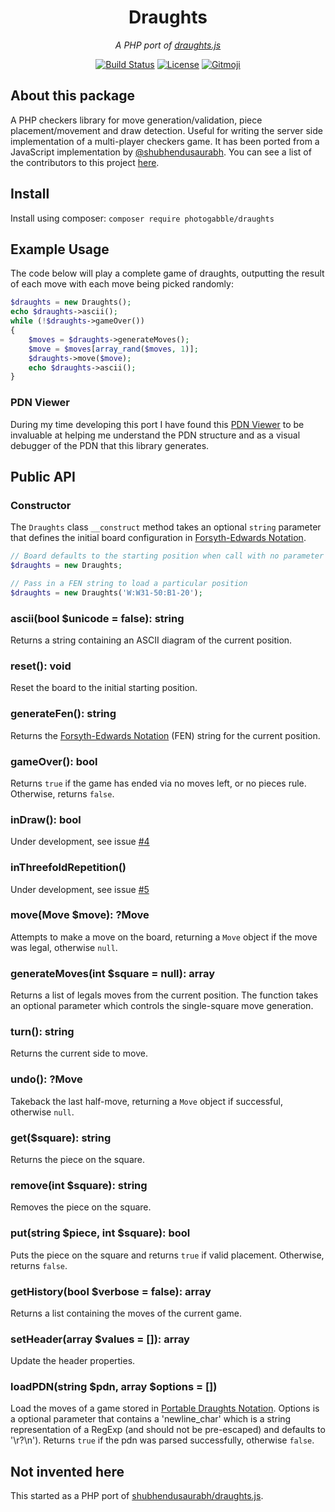 <h1 align="center">Draughts</h1>
<p align="center"><em>A PHP port of <a href="https://github.com/shubhendusaurabh/draughts.js">draughts.js</a></em></p>

<p align="center">
  <a href="https://travis-ci.org/photogabble/draughts"><img src="https://travis-ci.org/photogabble/draughts.svg?branch=master" alt="Build Status"></a>
  <a href="LICENSE"><img src="https://img.shields.io/github/license/photogabble/php-confusable-homoglyphs.svg" alt="License"></a>
  <a href="https://gitmoji.carloscuesta.me/"><img src="https://img.shields.io/badge/gitmoji-%20😜%20😍-FFDD67.svg" alt="Gitmoji"></a>
</p>

## About this package
A PHP checkers library for move generation/validation, piece placement/movement and draw detection. Useful for writing the server side implementation of a multi-player checkers game. It has been ported from a JavaScript implementation by [@shubhendusaurabh](https://github.com/shubhendusaurabh). You can see a list of the contributors to this project [here](CONTRIBUTORS.md).

## Install

Install using composer: `composer require photogabble/draughts`

## Example Usage

The code below will play a complete game of draughts, outputting the result of each move with each move being picked randomly:

```php
$draughts = new Draughts();
echo $draughts->ascii();
while (!$draughts->gameOver())
{
    $moves = $draughts->generateMoves();
    $move = $moves[array_rand($moves, 1)];
    $draughts->move($move);
    echo $draughts->ascii();
}
```
### PDN Viewer

During my time developing this port I have found this [PDN Viewer](http://svg_experimenten.deds.nl/draughtboard2/pdn_viewer_a.html) to be invaluable at helping me understand the PDN structure and as a visual debugger of the PDN that this library generates.

## Public API

### Constructor

The `Draughts` class `__construct` method takes an optional `string` parameter that defines the initial board configuration in [Forsyth-Edwards Notation](https://en.wikipedia.org/wiki/Forsyth%E2%80%93Edwards_Notation).

```php
// Board defaults to the starting position when call with no parameter
$draughts = new Draughts;

// Pass in a FEN string to load a particular position
$draughts = new Draughts('W:W31-50:B1-20');
```

### ascii(bool $unicode = false): string
Returns a string containing an ASCII diagram of the current position.

### reset(): void

Reset the board to the initial starting position.

### generateFen(): string

Returns the [Forsyth-Edwards Notation](https://en.wikipedia.org/wiki/Forsyth%E2%80%93Edwards_Notation) (FEN) string for the current position.

### gameOver(): bool

Returns `true` if the game has ended via no moves left, or no pieces rule. Otherwise, returns `false`.

### inDraw(): bool

Under development, see issue [#4](https://github.com/photogabble/draughts/issues/4)

### inThreefoldRepetition()

Under development, see issue [#5](https://github.com/photogabble/draughts/issues/5)

### move(Move $move): ?Move

Attempts to make a move on the board, returning a `Move` object if the move was legal, otherwise `null`.

### generateMoves(int $square = null): array

Returns a list of legals moves from the current position. The function takes an optional parameter which controls the single-square move generation.

### turn(): string

Returns the current side to move.

### undo(): ?Move
Takeback the last half-move, returning a `Move` object if successful, otherwise `null`.

### get($square): string

Returns the piece on the square.

### remove(int $square): string

Removes the piece on the square.

### put(string $piece, int $square): bool

Puts the piece on the square and returns `true` if valid placement. Otherwise, returns `false`.

### getHistory(bool $verbose = false): array

Returns a list containing the moves of the current game.

### setHeader(array $values = []): array

Update the header properties.

### loadPDN(string $pdn, array $options = [])
Load the moves of a game stored in [Portable Draughts Notation](https://en.wikipedia.org/wiki/Portable_Draughts_Notation). Options is a optional parameter that contains a 'newline_char' which is a string representation of a RegExp (and should not be pre-escaped) and defaults to '\r?\n'). Returns `true` if the pdn was parsed successfully, otherwise `false`.

## Not invented here

This started as a PHP port of [shubhendusaurabh/draughts.js](https://github.com/shubhendusaurabh/draughts.js).
